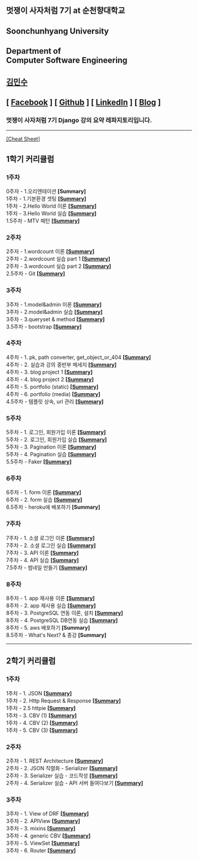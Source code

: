 ## 멋쟁이 사자처럼 7기 at 순천향대학교

## Soonchunhyang University

## Department of<br/> Computer Software Engineering

## [김민수](https://github.com/alstn2468)

## [ [Facebook](https://www.facebook.com/profile.php?id=100003769223078) ] [ [Github](https://github.com/alstn2468) ] [ [LinkedIn](https://www.linkedin.com/in/minsu-kim-336289160/) ] [ [Blog](https://alstn2468.github.io/) ]<br/>

### 멋쟁이 사자처럼 7기 **Django** 강의 요약 레파지토리입니다.<br/>

---

[[Cheat Sheet]](https://github.com/LikeLionSCH/LikeLion_Django_Study_Summary/blob/master/Summary/Cheat_Sheet.md)

## 1학기 커리큘럼

### 1주차

0주자 - 1.오리엔테이션 **[Summary]**<br/>
1주차 - 1.기본환경 셋팅 **[[Summary](https://github.com/LikeLionSCH/LikeLion_Django_Study_Summary/blob/master/Summary/1st_Week_1/1st_Week_1_1.md)]**<br/>
1주차 - 2.Hello World 이론 **[[Summary](https://github.com/LikeLionSCH/LikeLion_Django_Study_Summary/blob/master/Summary/1st_Week_1/1st_Week_1_2.md)]**<br/>
1주차 - 3.Hello World 실습 **[[Summary](https://github.com/LikeLionSCH/LikeLion_Django_Study_Summary/blob/master/Summary/1st_Week_1/1st_Week_1_3.md)]**<br/>
1.5주차 - MTV 패턴 **[[Summary](https://github.com/LikeLionSCH/LikeLion_Django_Study_Summary/blob/master/Summary/1st_Week_1/1st_Week_1_4.md)]**<br/>

### 2주차

2주자 - 1.wordcount 이론 **[[Summary](https://github.com/LikeLionSCH/LikeLion_Django_Study_Summary/blob/master/Summary/1st_Week_2/1st_Week_2_1.md)]**<br/>
2주차 - 2.wordcount 실습 part 1 **[[Summary](https://github.com/LikeLionSCH/LikeLion_Django_Study_Summary/blob/master/Summary/1st_Week_2/1st_Week_2_2.md)]**<br/>
2주차 - 3.wordcount 실습 part 2 **[[Summary](https://github.com/LikeLionSCH/LikeLion_Django_Study_Summary/blob/master/Summary/1st_Week_2/1st_Week_2_3.md)]**<br/>
2.5주차 - Git **[[Summary](https://github.com/LikeLionSCH/LikeLion_Django_Study_Summary/blob/master/Summary/1st_Week_2/1st_Week_2_4.md)]**<br/>

### 3주차

3주차 - 1.model&admin 이론 **[[Summary](https://github.com/LikeLionSCH/LikeLion_Django_Study_Summary/blob/master/Summary/1st_Week_3/1st_Week_3_1.md)]**<br/>
3주차 - 2.model&admin 실습 **[[Summary](https://github.com/LikeLionSCH/LikeLion_Django_Study_Summary/blob/master/Summary/1st_Week_3/1st_Week_3_2.md)]**<br/>
3주차 - 3.queryset & method **[[Summary](https://github.com/LikeLionSCH/LikeLion_Django_Study_Summary/blob/master/Summary/1st_Week_3/1st_Week_3_3.md)]**<br/>
3.5주차 - bootstrap **[[Summary](https://github.com/LikeLionSCH/LikeLion_Django_Study_Summary/blob/master/Summary/1st_Week_3/1st_Week_3_4.md)]**<br/>

### 4주차

4주차 - 1. pk, path converter, get_object_or_404 **[[Summary](https://github.com/LikeLionSCH/LikeLion_Django_Study_Summary/blob/master/Summary/1st_Week_4/1st_Week_4_1.md)]**<br/>
4주차 - 2. 실습과 강의 중반부 메세지 **[[Summary](https://github.com/LikeLionSCH/LikeLion_Django_Study_Summary/blob/master/Summary/1st_Week_4/1st_Week_4_2.md)]**<br/>
4주차 - 3. blog project 1 **[[Summary](https://github.com/LikeLionSCH/LikeLion_Django_Study_Summary/blob/master/Summary/1st_Week_4/1st_Week_4_3.md)]**<br/>
4주차 - 4. blog project 2 **[[Summary](https://github.com/LikeLionSCH/LikeLion_Django_Study_Summary/blob/master/Summary/1st_Week_4/1st_Week_4_4.md)]**<br/>
4주차 - 5. portfolio (static) **[[Summary](https://github.com/LikeLionSCH/LikeLion_Django_Study_Summary/blob/master/Summary/1st_Week_4/1st_Week_4_5.md)]**<br/>
4주차 - 6. portfolio (media) **[[Summary](https://github.com/LikeLionSCH/LikeLion_Django_Study_Summary/blob/master/Summary/1st_Week_4/1st_Week_4_6.md)]**<br/>
4.5주차 - 템플릿 상속, url 관리 **[[Summary](https://github.com/LikeLionSCH/LikeLion_Django_Study_Summary/blob/master/Summary/1st_Week_4/1st_Week_4_7.md)]**<br/>

### 5주차

5주차 - 1. 로그인, 회원가입 이론 **[[Summary](https://github.com/LikeLionSCH/LikeLion_Django_Study_Summary/blob/master/Summary/1st_Week_5/1st_Week_5_1.md)]**<br/>
5주차 - 2. 로그인, 회원가입 실습 **[[Summary](https://github.com/LikeLionSCH/LikeLion_Django_Study_Summary/blob/master/Summary/1st_Week_5/1st_Week_5_2.md)]**<br/>
5주차 - 3. Pagination 이론 **[[Summary](https://github.com/LikeLionSCH/LikeLion_Django_Study_Summary/blob/master/Summary/1st_Week_5/1st_Week_5_3.md)]**<br/>
5주차 - 4. Pagination 실습 **[[Summary](https://github.com/LikeLionSCH/LikeLion_Django_Study_Summary/blob/master/Summary/1st_Week_5/1st_Week_5_4.md)]**<br/>
5.5주차 - Faker **[[Summary](https://github.com/LikeLionSCH/LikeLion_Django_Study_Summary/blob/master/Summary/1st_Week_5/1st_Week_5_5.md)]**<br/>

### 6주차

6주차 - 1. form 이론 **[[Summary](https://github.com/LikeLionSCH/LikeLion_Django_Study_Summary/blob/master/Summary/1st_Week_6/1st_Week_6_1.md)]**<br/>
6주차 - 2. form 실습 **[[Summary](https://github.com/LikeLionSCH/LikeLion_Django_Study_Summary/blob/master/Summary/1st_Week_6/1st_Week_6_2.md)]**<br/>
6.5주차 - heroku에 배포하기 **[Summary]**<br/>

### 7주차

7주차 - 1. 소셜 로그인 이론 **[[Summary](https://github.com/LikeLionSCH/LikeLion_Django_Study_Summary/blob/master/Summary/1st_Week_7/1st_Week_7_1.md)]**<br/>
7주차 - 2. 소셜 로그인 실습 **[[Summary](https://github.com/LikeLionSCH/LikeLion_Django_Study_Summary/blob/master/Summary/1st_Week_7/1st_Week_7_2.md)]**<br/>
7주차 - 3. API 이론 **[[Summary](https://github.com/LikeLionSCH/LikeLion_Django_Study_Summary/blob/master/Summary/1st_Week_7/1st_Week_7_3.md)]**<br/>
7주차 - 4. API 실습 **[[Summary](https://github.com/LikeLionSCH/LikeLion_Django_Study_Summary/blob/master/Summary/1st_Week_7/1st_Week_7_4.md)]**<br/>
7.5주차 - 썸네일 만들기 **[[Summary](https://github.com/LikeLionSCH/LikeLion_Django_Study_Summary/blob/master/Summary/1st_Week_7/1st_Week_7_5.md)]**<br/>

### 8주차

8주차 - 1. app 재사용 이론 **[[Summary](https://github.com/LikeLionSCH/LikeLion_Django_Study_Summary/blob/master/Summary/1st_Week_8/1st_Week_8_1.md)]**<br/>
8주차 - 2. app 재사용 실습 **[[Summary](https://github.com/LikeLionSCH/LikeLion_Django_Study_Summary/blob/master/Summary/1st_Week_8/1st_Week_8_2.md)]**<br/>
8주차 - 3. PostgreSQL 연동 이론, 설치 **[[Summary](https://github.com/LikeLionSCH/LikeLion_Django_Study_Summary/blob/master/Summary/1st_Week_8/1st_Week_8_3.md)]**<br/>
8주차 - 4. PostgreSQL DB연동 실습 **[[Summary](https://github.com/LikeLionSCH/LikeLion_Django_Study_Summary/blob/master/Summary/1st_Week_8/1st_Week_8_4.md)]**<br/>
8주차 - 5. aws 배포하기 **[Summary]**<br/>
8.5주차 - What's Next? & 종강 **[Summary]**<br/>

---

## 2학기 커리큘럼

### 1주차

1주차 - 1. JSON **[[Summary](https://github.com/LikeLionSCH/LikeLion_Django_Study_Summary/blob/master/Summary/2nd_Week_1/2nd_Week_1_1.md)]**<br/>
1주차 - 2. Http Request & Response **[[Summary](https://github.com/LikeLionSCH/LikeLion_Django_Study_Summary/blob/master/Summary/2nd_Week_1/2nd_Week_1_2.md)]**<br/>
1주차 - 2.5 httpie **[[Summary](https://github.com/LikeLionSCH/LikeLion_Django_Study_Summary/blob/master/Summary/2nd_Week_1/2nd_Week_1_3.md)]**<br/>
1주차 - 3. CBV (1) **[[Summary](https://github.com/LikeLionSCH/LikeLion_Django_Study_Summary/blob/master/Summary/2nd_Week_1/2nd_Week_1_4.md)]**<br/>
1주차 - 4. CBV (2) **[[Summary](https://github.com/LikeLionSCH/LikeLion_Django_Study_Summary/blob/master/Summary/2nd_Week_1/2nd_Week_1_5.md)]**<br/>
1주차 - 5. CBV (3) **[[Summary](https://github.com/LikeLionSCH/LikeLion_Django_Study_Summary/blob/master/Summary/2nd_Week_1/2nd_Week_1_6.md)]**<br/>

### 2주차

2주차 - 1. REST Architecture **[[Summary](https://github.com/LikeLionSCH/LikeLion_Django_Study_Summary/blob/master/Summary/2nd_Week_2/2nd_Week_2_1.md)]**<br/>
2주차 - 2. JSON 직렬화 - Serializer **[[Summary](https://github.com/LikeLionSCH/LikeLion_Django_Study_Summary/blob/master/Summary/2nd_Week_2/2nd_Week_2_2.md)]**<br/>
2주차 - 3. Serializer 실습 - 코드작성 **[[Summary](https://github.com/LikeLionSCH/LikeLion_Django_Study_Summary/blob/master/Summary/2nd_Week_2/2nd_Week_2_3.md)]**<br/>
2주차 - 4. Serializer 실습 - API 서버 들여다보기 **[[Summary](https://github.com/LikeLionSCH/LikeLion_Django_Study_Summary/blob/master/Summary/2nd_Week_2/2nd_Week_2_4.md)]**<br/>

### 3주차

3주차 - 1. View of DRF **[[Summary](https://github.com/LikeLionSCH/LikeLion_Django_Study_Summary/blob/master/Summary/2nd_Week_3/2nd_Week_3_1.md)]**<br/>
3주차 - 2. APIView **[[Summary](https://github.com/LikeLionSCH/LikeLion_Django_Study_Summary/blob/master/Summary/2nd_Week_3/2nd_Week_3_2.md)]**<br/>
3주차 - 3. mixins **[[Summary](https://github.com/LikeLionSCH/LikeLion_Django_Study_Summary/blob/master/Summary/2nd_Week_3/2nd_Week_3_3.md)]**<br/>
3주차 - 4. generic CBV **[[Summary](https://github.com/LikeLionSCH/LikeLion_Django_Study_Summary/blob/master/Summary/2nd_Week_3/2nd_Week_3_4.md)]**<br/>
3주차 - 5. ViewSet **[[Summary](https://github.com/LikeLionSCH/LikeLion_Django_Study_Summary/blob/master/Summary/2nd_Week_3/2nd_Week_3_5.md)]**<br/>
3주차 - 6. Router **[[Summary](https://github.com/LikeLionSCH/LikeLion_Django_Study_Summary/blob/master/Summary/2nd_Week_3/2nd_Week_3_6.md)]**<br/>
